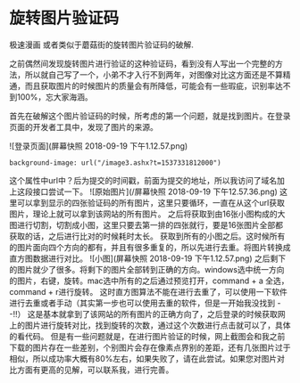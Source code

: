 # 旋转图片验证码
<p>    极速漫画 或者类似于蘑菇街的旋转图片验证码的破解.</p>
<p>    之前偶然间发现旋转图片进行验证的这种验证码，看到没有人写出一个完整的方法，所以就自己写了一个，小弟不才入行不到两年，对图像对比这方面还是不算精通，而且获取图片的时候图片的质量会有所降低，可能会有一些瑕疵，识别率达不到100%，忘大家海涵。</p>
<p>    首先在破解这个图片验证码的时候，所考虑的第一个问题，就是找到图片。在登录页面的开发者工具中，发现了图片的来源。</p>
![登录页面](屏幕快照 2018-09-19 下午1.12.57.png)
<pre><code>background-image: url("/image3.ashx?t=1537331812000")
</code></pre>	  
    这个属性中url中？后为提交的时间戳，前面为提交的地址，所以我访问了域名加上这段接口尝试一下。
![原始图片](/屏幕快照 2018-09-19 下午12.57.36.png)  
    这里可以拿到显示的四张验证码的所有图片，这里只要循环，一直在从这个url获取图片，理论上就可以拿到该网站的所有图片。  
    之后将获取到由16张小图构成的大图进行切割，切割成小图，这里只要去第一排的四张就行，要是16张图片全部都获取的话，之后进行比对的时候耗时太长。  
    获取到所有的小图之后。这时候所有的图片面向四个方向的都有，并且有很多重复的，所以先进行去重。将图片转换成直方图数据进行对比。  
![小图](屏幕快照 2018-09-19 下午1.12.57.png)
    之后剩下的图片就少了很多。将剩下的图片全部转到正确的方向。windows选中统一方向的图片，右键，旋转。mac选中所有的之后通过预览打开，command + a 全选，command + r进行旋转。  
    这时直方图算法不能在进行去重了，可以使用一下软件进行去重或者手动（其实第一步也可以使用去重的软件，但是一开始我没找到 - -!!）  
    这是基本就拿到了该网站的所有图片的正确方向了，之后登录的时候获取网上的图片进行旋转对比，找到旋转的次数，通过这个次数进行点击就可以了，具体的看代码。
    但是有一些问题就是，在进行图片验证的时候，网上截图会和我之前下载的图片存在一些差别，个别图片会存在像素点界别的差距，还有几张图片过于相似，所以成功率大概有80%左右，如果失败了，请在此尝试。如果您对图片对比方面有更高的见解，可以联系我，进行完善。

